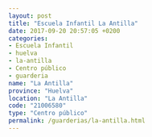 ```yaml
---
layout: post
title: "Escuela Infantil La Antilla"
date: 2017-09-20 20:57:05 +0200
categories:
- Escuela Infantil
- huelva
- la-antilla
- Centro público
- guarderia
name: "La Antilla"
province: "Huelva"
location: "La Antilla"
code: "21006580"
type: "Centro público"
permalink: /guarderias/la-antilla.html
---
```

